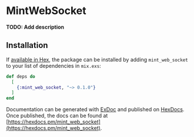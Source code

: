 # MintWebSocket

**TODO: Add description**

## Installation

If [available in Hex](https://hex.pm/docs/publish), the package can be installed
by adding `mint_web_socket` to your list of dependencies in `mix.exs`:

```elixir
def deps do
  [
    {:mint_web_socket, "~> 0.1.0"}
  ]
end
```

Documentation can be generated with [ExDoc](https://github.com/elixir-lang/ex_doc)
and published on [HexDocs](https://hexdocs.pm). Once published, the docs can
be found at [https://hexdocs.pm/mint_web_socket](https://hexdocs.pm/mint_web_socket).

